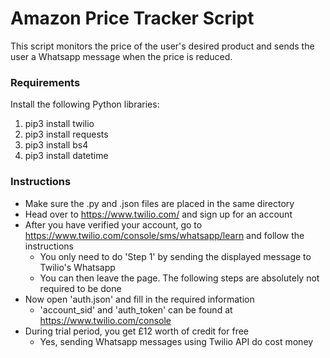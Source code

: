 # Amazon Price Tracker Script
This script monitors the price of the user's desired product and sends the user a Whatsapp message when the price is reduced.


### Requirements
Install the following Python libraries:
1. pip3 install twilio
2. pip3 install requests
3. pip3 install bs4
4. pip3 install datetime


### Instructions
- Make sure the .py and .json files are placed in the same directory
- Head over to https://www.twilio.com/ and sign up for an account
- After you have verified your account, go to https://www.twilio.com/console/sms/whatsapp/learn and follow the instructions
   - You only need to do 'Step 1' by sending the displayed message to Twilio's Whatsapp
   - You can then leave the page. The following steps are absolutely not required to be done
- Now open 'auth.json' and fill in the required information
   - 'account_sid' and 'auth_token' can be found at https://www.twilio.com/console
- During trial period, you get £12 worth of credit for free
   - Yes, sending Whatsapp messages using Twilio API do cost money
   
 
 
